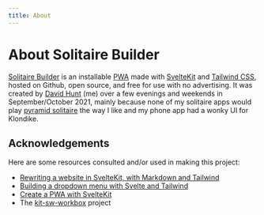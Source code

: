 ```yaml
---
title: About
---
```


# About Solitaire Builder

[Solitaire Builder] is an installable [PWA] made with [SvelteKit](https://kit.svelte.dev) and [Tailwind CSS](https://tailwindcss.com),
hosted on Github, open source, and free for use with no advertising.
It was created by [David Hunt] (me) over a few evenings and weekends in September/October 2021, mainly because none of
my solitaire apps would play [pyramid solitaire] the way I like and my phone app had a wonky UI for Klondike.

## Acknowledgements

Here are some resources consulted and/or used in making this project:

* [Rewriting a website in SvelteKit, with Markdown and Tailwind](https://mattjennings.io/blog/rewriting-my-website-in-sveltekit)
* [Building a dropdown menu with Svelte and Tailwind](https://codechips.me/tailwind-ui-react-vs-svelte/)
* [Create a PWA with SvelteKit](https://dev.to/100lvlmaster/create-a-pwa-with-sveltekit-svelte-a36)
* The [kit-sw-workbox](https://github.com/Anyass3/kit-sw-workbox) project


[Solitaire Builder]: https://solitairebuilder.github.io "This site/app/project is the Solitaire Builder"
[David Hunt]: https://github.com/dnotes "David Hunt"
[PWA]: https://developer.mozilla.org/en-US/docs/Web/Progressive_web_apps "Progressive Web App"
[pyramid solitaire]: https://solitiarebuilder.github.io/play?g=pyramid
